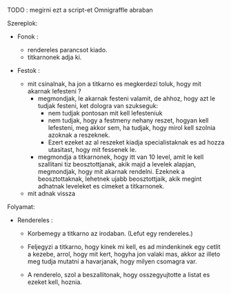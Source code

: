 TODO : megirni ezt a script-et Omnigraffle abraban


Szereplok:
  - Fonok :   
    - rendereles parancsot kiado.
    - titkarnonek adja ki.


  - Festok :
    - mit csinalnak, ha jon a titkarno es megkerdezi toluk, hogy mit akarnak lefesteni ?
         - megmondjak, le akarnak festeni valamit, 
           de ahhoz, hogy azt le tudjak festeni, ket dologra van szukseguk:
            - nem tudjak pontosan mit kell lefesteniuk
            - nem tudjak, hogy a festmeny nehany reszet, hogyan kell lefesteni, 
              meg akkor sem, ha tudjak, hogy mirol kell szolnia azoknak a reszeknek. 
            - Ezert ezeket az al reszeket kiadja specialistaknak es ad hozza utasitast, hogy mit fessenek le.
         - megmondja a titkarnonek, hogy itt van 10 level, amit le kell szallitani tiz beosztottjanak, 
           akik majd a levelek alapjan, megmondjak, hogy mit akarnak rendelni. Ezeknek a beosztottaknak, 
           lehetnek ujabb beosztottjaik, akik megint adhatnak leveleket es cimeket a titkarnonek.
    - mit adnak vissza



Folyamat:

  - Rendereles :

    - Korbemegy a titkarno az irodaban. (Lefut egy rendereles.)

    - Feljegyzi a titkarno, hogy kinek mi kell,
      es ad mindenkinek egy cetlit a kezebe, arrol, hogy mit kert, hogyha jon
      valaki mas, akkor az illeto meg tudja mutatni a havarjanak, hogy milyen
      csomagra var.

    - A renderelo, szol a beszallitonak, hogy
      osszegyujtotte a listat es ezeket kell, hoznia.
      


